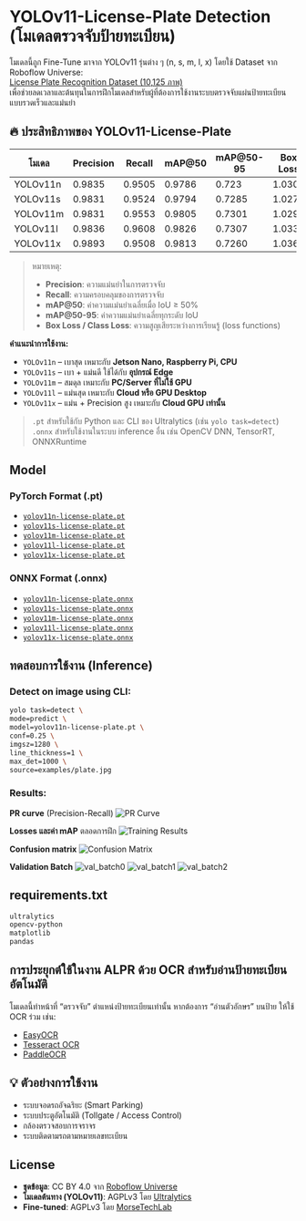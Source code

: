 
# YOLOv11-License-Plate Detection (โมเดลตรวจจับป้ายทะเบียน)

โมเดลนี้ถูก Fine-Tune มาจาก YOLOv11 รุ่นต่าง ๆ (n, s, m, l, x) โดยใช้ Dataset จาก Roboflow Universe:  
[License Plate Recognition Dataset (10,125 ภาพ)](https://universe.roboflow.com/roboflow-universe-projects/license-plate-recognition-rxg4e/dataset/11)  
เพื่อช่วยลดเวลาและต้นทุนในการฝึกโมเดลสำหรับผู้ที่ต้องการใช้งานระบบตรวจจับแผ่นป้ายทะเบียนแบบรวดเร็วและแม่นยำ

## 🔥 ประสิทธิภาพของ YOLOv11-License-Plate

| โมเดล     | Precision | Recall  | mAP@50  | mAP@50-95 | Box Loss  | Class Loss  |
|-----------|-----------|---------|---------|-----------|-----------|-------------|
| YOLOv11n  | 0.9835    | 0.9505  | 0.9786  | 0.723     | 1.0300    | 0.3765      |
| YOLOv11s  | 0.9831    | 0.9524  | 0.9794  | 0.7285    | 1.0274    | 0.3576      |
| YOLOv11m  | 0.9831    | 0.9553  | 0.9805  | 0.7301    | 1.0295    | 0.3519      |
| YOLOv11l  | 0.9836    | 0.9608  | 0.9826  | 0.7307    | 1.0338    | 0.3481      |
| YOLOv11x  | 0.9893    | 0.9508  | 0.9813  | 0.7260    | 1.0364    | 0.3661      |

> หมายเหตุ:  
> - **Precision**: ความแม่นยำในการตรวจจับ  
> - **Recall**: ความครอบคลุมของการตรวจจับ  
> - **mAP@50**: ค่าความแม่นยำเฉลี่ยเมื่อ IoU ≥ 50%  
> - **mAP@50-95**: ค่าความแม่นยำเฉลี่ยทุกระดับ IoU  
> - **Box Loss / Class Loss**: ความสูญเสียระหว่างการเรียนรู้ (loss functions)

**คำแนะนำการใช้งาน:**

- `YOLOv11n` – เบาสุด เหมาะกับ **Jetson Nano, Raspberry Pi, CPU**
- `YOLOv11s` – เบา + แม่นดี ใช้ได้กับ **อุปกรณ์ Edge**
- `YOLOv11m` – สมดุล เหมาะกับ **PC/Server ที่ไม่ใช้ GPU**
- `YOLOv11l` – แม่นสุด เหมาะกับ **Cloud หรือ GPU Desktop**
- `YOLOv11x` – แม่น + Precision สูง เหมาะกับ **Cloud GPU เท่านั้น**

> `.pt` สำหรับใช้กับ Python และ CLI ของ Ultralytics (เช่น `yolo task=detect`) 
> `.onnx` สำหรับใช้งานในระบบ inference อื่น เช่น OpenCV DNN, TensorRT, ONNXRuntime

## Model

### PyTorch Format (.pt)
- [`yolov11n-license-plate.pt`](https://github.com/morsetechlab/yolov11-license-plate/releases/download/v1.0/yolov11n-license-plate.pt)
- [`yolov11s-license-plate.pt`](https://github.com/morsetechlab/yolov11-license-plate/releases/download/v1.0/yolov11s-license-plate.pt)
- [`yolov11m-license-plate.pt`](https://github.com/morsetechlab/yolov11-license-plate/releases/download/v1.0/yolov11m-license-plate.pt)
- [`yolov11l-license-plate.pt`](https://github.com/morsetechlab/yolov11-license-plate/releases/download/v1.0/yolov11l-license-plate.pt)
- [`yolov11x-license-plate.pt`](https://github.com/morsetechlab/yolov11-license-plate/releases/download/v1.0/yolov11x-license-plate.pt)


### ONNX Format (.onnx)
- [`yolov11n-license-plate.onnx`](https://github.com/morsetechlab/yolov11-license-plate/releases/download/v1.0/yolov11n-license-plate.onnx)
- [`yolov11s-license-plate.onnx`](https://github.com/morsetechlab/yolov11-license-plate/releases/download/v1.0/yolov11s-license-plate.onnx)
- [`yolov11m-license-plate.onnx`](https://github.com/morsetechlab/yolov11-license-plate/releases/download/v1.0/yolov11m-license-plate.onnx)
- [`yolov11l-license-plate.onnx`](https://github.com/morsetechlab/yolov11-license-plate/releases/download/v1.0/yolov11l-license-plate.onnx)
- [`yolov11x-license-plate.onnx`](https://github.com/morsetechlab/yolov11-license-plate/releases/download/v1.0/yolov11x-license-plate.onnx)

## ทดสอบการใช้งาน (Inference)
<!-- Image path=results/PR_curve.png -->

### Detect on image using CLI:
```bash
yolo task=detect \
mode=predict \
model=yolov11n-license-plate.pt \
conf=0.25 \
imgsz=1280 \
line_thickness=1 \
max_det=1000 \
source=examples/plate.jpg
```

### Results:

**PR curve** (Precision-Recall)
![PR Curve](results/PR_curve.png)

**Losses และค่า mAP** ตลอดการฝึก
![Training Results](results/results.png)

**Confusion matrix**
![Confusion Matrix](results/confusion_matrix.png)

**Validation Batch**
![val_batch0](results/val_batch0_pred.jpg)
![val_batch1](results/val_batch1_pred.jpg)
![val_batch2](results/val_batch2_pred.jpg)

## requirements.txt
```txt
ultralytics
opencv-python
matplotlib
pandas
```

## การประยุกต์ใช้ในงาน ALPR ด้วย OCR สำหรับอ่านป้ายทะเบียนอัตโนมัติ

โมเดลนี้ทำหน้าที่ “ตรวจจับ” ตำแหน่งป้ายทะเบียนเท่านั้น หากต้องการ “อ่านตัวอักษร” บนป้าย ให้ใช้ OCR ร่วม เช่น:
- [EasyOCR](https://github.com/JaidedAI/EasyOCR)
- [Tesseract OCR](https://github.com/tesseract-ocr/tesseract)
- [PaddleOCR](https://github.com/PaddlePaddle/PaddleOCR)

## 💡 ตัวอย่างการใช้งาน
- ระบบจอดรถอัจฉริยะ (Smart Parking)
- ระบบประตูอัตโนมัติ (Tollgate / Access Control)
- กล้องตรวจสอบการจราจร
- ระบบติดตามรถตามหมายเลขทะเบียน

## License
- **ชุดข้อมูล**: CC BY 4.0 จาก [Roboflow Universe](https://universe.roboflow.com/roboflow-universe-projects/license-plate-recognition-rxg4e)
- **โมเดลต้นทาง (YOLOv11)**: AGPLv3 โดย [Ultralytics](https://github.com/ultralytics/ultralytics)
- **Fine-tuned**: AGPLv3 โดย [MorseTechLab](https://www.morsetechlab.com)
